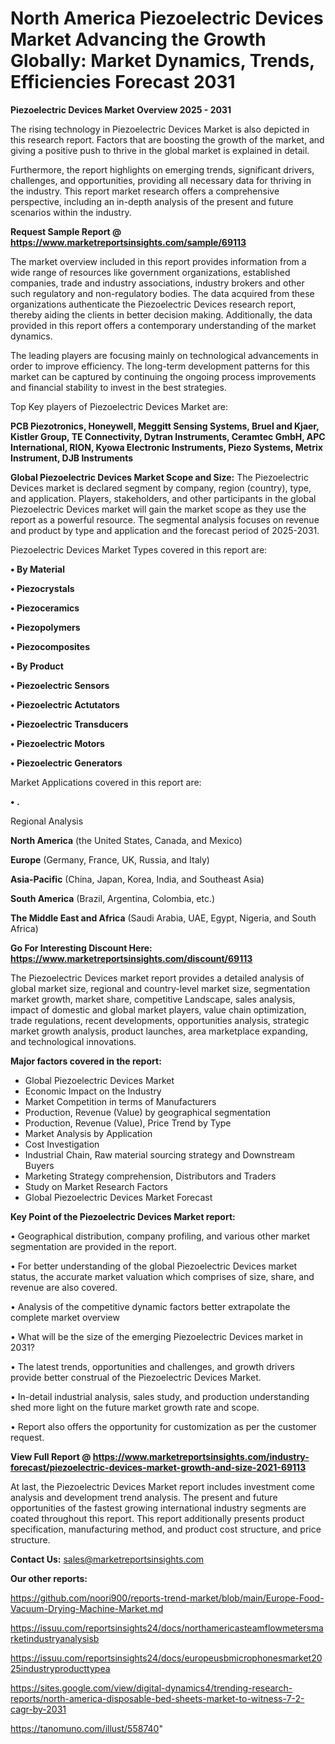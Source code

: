 # North America Piezoelectric Devices Market Advancing the Growth Globally: Market Dynamics, Trends, Efficiencies Forecast 2031

<Strong> Piezoelectric Devices Market Overview 2025 - 2031</strong>

The rising technology in Piezoelectric Devices Market is also depicted in this research report. Factors that are boosting the growth of the market, and giving a positive push to thrive in the global market is explained in detail.

Furthermore, the report highlights on emerging trends, significant drivers, challenges, and opportunities, providing all necessary data for thriving in the industry. This report market research offers a comprehensive perspective, including an in-depth analysis of the present and future scenarios within the industry.

<strong>Request Sample Report @ <a href=https://www.marketreportsinsights.com/sample/69113>https://www.marketreportsinsights.com/sample/69113</a></strong>

The market overview included in this report provides information from a wide range of resources like government organizations, established companies, trade and industry associations, industry brokers and other such regulatory and non-regulatory bodies. The data acquired from these organizations authenticate the Piezoelectric Devices research report, thereby aiding the clients in better decision making. Additionally, the data provided in this report offers a contemporary understanding of the market dynamics.

The leading players are focusing mainly on technological advancements in order to improve efficiency. The long-term development patterns for this market can be captured by continuing the ongoing process improvements and financial stability to invest in the best strategies.

Top Key players of Piezoelectric Devices Market are:

<strong>PCB Piezotronics, Honeywell, Meggitt Sensing Systems, Bruel and Kjaer, Kistler Group, TE Connectivity, Dytran Instruments, Ceramtec GmbH, APC International, RION, Kyowa Electronic Instruments, Piezo Systems, Metrix Instrument, DJB Instruments</strong>

<strong><b>Global Piezoelectric Devices Market Scope and Size:</b></strong>
The Piezoelectric Devices market is declared segment by company, region (country), type, and application. Players, stakeholders, and other participants in the global Piezoelectric Devices market will gain the market scope as they use the report as a powerful resource. The segmental analysis focuses on revenue and product by type and application and the forecast period of 2025-2031.

Piezoelectric Devices Market Types covered in this report are:

<strong>• By Material

• Piezocrystals

• Piezoceramics

• Piezopolymers

• Piezocomposites

• By Product

• Piezoelectric Sensors

• Piezoelectric Actutators

• Piezoelectric Transducers

• Piezoelectric Motors

• Piezoelectric Generators</strong>

Market Applications covered in this report are:

<strong>• .</strong> 

Regional Analysis

<strong>North America</strong> (the United States, Canada, and Mexico)

<strong>Europe</strong> (Germany, France, UK, Russia, and Italy)

<strong>Asia-Pacific</strong> (China, Japan, Korea, India, and Southeast Asia)

<strong>South America</strong> (Brazil, Argentina, Colombia, etc.)

<strong>The Middle East and Africa</strong> (Saudi Arabia, UAE, Egypt, Nigeria, and South Africa)

<strong>Go For Interesting Discount Here: <a href=https://www.marketreportsinsights.com/discount/69113>https://www.marketreportsinsights.com/discount/69113</a></strong>

The Piezoelectric Devices market report provides a detailed analysis of global market size, regional and country-level market size, segmentation market growth, market share, competitive Landscape, sales analysis, impact of domestic and global market players, value chain optimization, trade regulations, recent developments, opportunities analysis, strategic market growth analysis, product launches, area marketplace expanding, and technological innovations.

<strong><b>Major factors covered in the report:</b></strong>
<ul>
  <li>Global Piezoelectric Devices Market </li>
  <li>Economic Impact on the Industry</li>
  <li>Market Competition in terms of Manufacturers</li>
  <li>Production, Revenue (Value) by geographical segmentation</li>
  <li>Production, Revenue (Value), Price Trend by Type</li>
  <li>Market Analysis by Application</li>
  <li>Cost Investigation</li>
  <li>Industrial Chain, Raw material sourcing strategy and Downstream Buyers</li>
  <li>Marketing Strategy comprehension, Distributors and Traders</li>
  <li>Study on Market Research Factors</li>
  <li>Global Piezoelectric Devices Market Forecast</li>
</ul>

<strong><b>Key Point of the Piezoelectric Devices Market report:</b></strong>

• Geographical distribution, company profiling, and various other market segmentation are provided in the report.

• For better understanding of the global Piezoelectric Devices market status, the accurate market valuation which comprises of size, share, and revenue are also covered.

• Analysis of the competitive dynamic factors better extrapolate the complete market overview

• What will be the size of the emerging Piezoelectric Devices market in 2031?

• The latest trends, opportunities and challenges, and growth drivers provide better construal of the Piezoelectric Devices Market.

• In-detail industrial analysis, sales study, and production understanding shed more light on the future market growth rate and scope.

• Report also offers the opportunity for customization as per the customer request.

<strong><b>View Full Report @ <a href=https://www.marketreportsinsights.com/industry-forecast/piezoelectric-devices-market-growth-and-size-2021-69113>https://www.marketreportsinsights.com/industry-forecast/piezoelectric-devices-market-growth-and-size-2021-69113</a></b></strong>


At last, the Piezoelectric Devices Market report includes investment come analysis and development trend analysis. The present and future opportunities of the fastest growing international industry segments are coated throughout this report. This report additionally presents product specification, manufacturing method, and product cost structure, and price structure.

<strong>Contact Us:</strong>
sales@marketreportsinsights.com

<strong>Our other reports:</strong>

<a href=https://github.com/noori900/reports-trend-market/blob/main/Europe-Food-Vacuum-Drying-Machine-Market.md>https://github.com/noori900/reports-trend-market/blob/main/Europe-Food-Vacuum-Drying-Machine-Market.md</a>

<a href=https://issuu.com/reportsinsights24/docs/northamericasteamflowmetersmarketindustryanalysisb>https://issuu.com/reportsinsights24/docs/northamericasteamflowmetersmarketindustryanalysisb</a>

<a href=https://issuu.com/reportsinsights24/docs/europeusbmicrophonesmarket2025industryproducttypea>https://issuu.com/reportsinsights24/docs/europeusbmicrophonesmarket2025industryproducttypea</a>

<a href=https://sites.google.com/view/digital-dynamics4/trending-research-reports/north-america-disposable-bed-sheets-market-to-witness-7-2-cagr-by-2031>https://sites.google.com/view/digital-dynamics4/trending-research-reports/north-america-disposable-bed-sheets-market-to-witness-7-2-cagr-by-2031</a>

<a href=https://tanomuno.com/illust/558740>https://tanomuno.com/illust/558740</a>"
